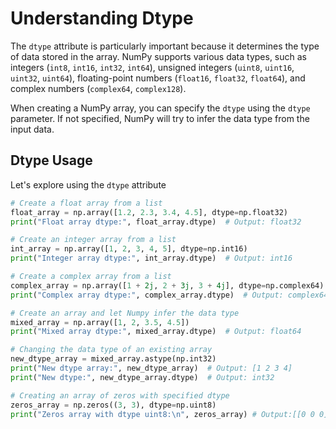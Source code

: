# Understanding Dtype

The `dtype` attribute is particularly important because it determines the type of data stored in the array. NumPy supports various data types, such as integers (`int8`, `int16`, `int32`, `int64`), unsigned integers (`uint8`, `uint16`, `uint32`, `uint64`), floating-point numbers (`float16`, `float32`, `float64`), and complex numbers (`complex64`, `complex128`).

When creating a NumPy array, you can specify the `dtype` using the `dtype` parameter. If not specified, NumPy will try to infer the data type from the input data.

## Dtype Usage

Let's explore using the `dtype` attribute

```python
# Create a float array from a list
float_array = np.array([1.2, 2.3, 3.4, 4.5], dtype=np.float32)
print("Float array dtype:", float_array.dtype)  # Output: float32

# Create an integer array from a list
int_array = np.array([1, 2, 3, 4, 5], dtype=np.int16)
print("Integer array dtype:", int_array.dtype)  # Output: int16

# Create a complex array from a list
complex_array = np.array([1 + 2j, 2 + 3j, 3 + 4j], dtype=np.complex64)
print("Complex array dtype:", complex_array.dtype)  # Output: complex64

# Create an array and let Numpy infer the data type
mixed_array = np.array([1, 2, 3.5, 4.5])
print("Mixed array dtype:", mixed_array.dtype)  # Output: float64

# Changing the data type of an existing array
new_dtype_array = mixed_array.astype(np.int32)
print("New dtype array:", new_dtype_array)  # Output: [1 2 3 4]
print("New dtype:", new_dtype_array.dtype)  # Output: int32

# Creating an array of zeros with specified dtype
zeros_array = np.zeros((3, 3), dtype=np.uint8)
print("Zeros array with dtype uint8:\n", zeros_array) # Output:[[0 0 0] [0 0 0] [0 0 0]]
```
